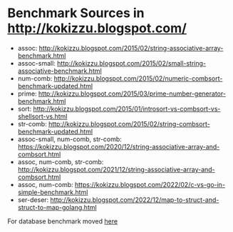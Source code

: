 # Benchmark Sources in http://kokizzu.blogspot.com/ 

* assoc: http://kokizzu.blogspot.com/2015/02/string-associative-array-benchmark.html
* assoc-small: http://kokizzu.blogspot.com/2015/02/small-string-associative-benchmark.html
* num-comb: http://kokizzu.blogspot.com/2015/02/numeric-combsort-benchmark-updated.html
* prime: http://kokizzu.blogspot.com/2015/03/prime-number-generator-benchmark.html
* sort: http://kokizzu.blogspot.com/2015/01/introsort-vs-combsort-vs-shellsort-vs.html
* str-comb: http://kokizzu.blogspot.com/2015/02/string-combsort-benchmark-updated.html
* assoc-small, num-comb, str-comb: https://kokizzu.blogspot.com/2020/12/string-associative-array-and-combsort.html
* assoc, num-comb, str-comb: http://kokizzu.blogspot.com/2021/12/string-associative-array-and-combsort.html
* assoc, num-comb: https://kokizzu.blogspot.com/2022/02/c-vs-go-in-simple-benchmark.html
* ser-deser: http://kokizzu.blogspot.com/2022/12/map-to-struct-and-struct-to-map-golang.html

For database benchmark moved [here](https://github.com/kokizzu/hugedbbench/)

